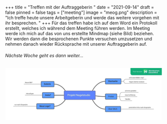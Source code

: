 +++
title = "Treffen mit der Auftraggeberin "
date = "2021-09-14"
draft = false
pinned = false
tags = ["meeting"]
image = "meog.png"
description = "Ich treffe heute unsere Arbeitgeberin und werde das weitere vorgehen mit ihr besprechen. "
+++
Für das treffen habe ich auf dem Word ein Protokoll erstellt, welches ich während dem Meeting führen werden. Im Meeting werde ich mich auf das von uns erstellte Mindmap (siehe Bild) beziehen. Wir werden dann die besprochenen Punkte versuchen umzusetzen und nehmen danach wieder Rücksprache mit unserer Auftraggeberin auf. 

###### *Nächste Woche geht es dann weiter...*

![](microsoftteams-image-1-.png)